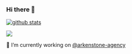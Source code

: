 ### Hi there 👋

[![github stats](https://github-readme-stats.vercel.app/api?username=hypev&show_icons=true&include_all_commits=true&count_private=true&theme=vue-dark&cache_seconds=3600)](https://github.com/hypev)

![](https://komarev.com/ghpvc/?username=hypev) 

🔭 I’m currently working on [@arkenstone-agency](https://github.com/arkenstone-agency)
